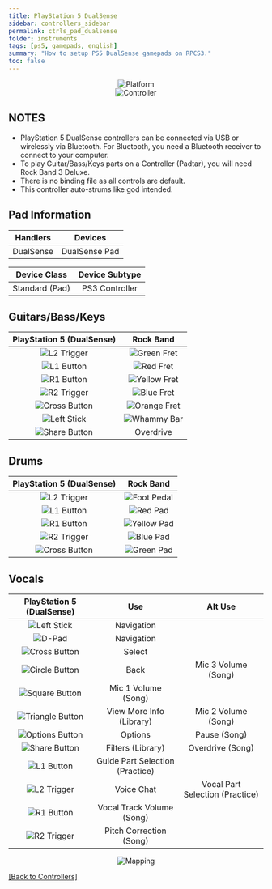 ```yaml
---
title: PlayStation 5 DualSense
sidebar: controllers_sidebar
permalink: ctrls_pad_dualsense
folder: instruments
tags: [ps5, gamepads, english]
summary: "How to setup PS5 DualSense gamepads on RPCS3."
toc: false
---
```


<div align="center"> <img src="https://rb3pc.milohax.org/images/instruments/plat/ps5.png" alt="Platform" title="Platform"></div>

<div align="center"> <img src="https://rb3pc.milohax.org/images/instruments/cont/ps5dscontroller.png" alt="Controller" title="Controller"></div>

## NOTES

* PlayStation 5 DualSense controllers can be connected via USB or wirelessly via Bluetooth. For Bluetooth, you need a Bluetooth receiver to connect to your computer.
* To play Guitar/Bass/Keys parts on a Controller (Padtar), you will need Rock Band 3 Deluxe.
* There is no binding file as all controls are default.
* This controller auto-strums like god intended.

## Pad Information

| Handlers | Devices |
|:------------------:|:---------------------:|
| DualSense | DualSense Pad |

| Device Class | Device Subtype |
|:------------------:|:---------------------:|
| Standard (Pad) | PS3 Controller |

## Guitars/Bass/Keys

| **PlayStation 5 (DualSense)** | **Rock Band** |
|:------------------:|:---------------------:|
| ![L2 Trigger](https://rb3pc.milohax.org/images/btns/ctrls/ps4/l2.png "L2 Trigger") | ![Green Fret](https://rb3pc.milohax.org/images/btns/gtrs/gf.png "Green Fret") |
| ![L1 Button](https://rb3pc.milohax.org/images/btns/ctrls/ps4/l1.png "L1 Button") | ![Red Fret](https://rb3pc.milohax.org/images/btns/gtrs/rf.png "Red Fret") |
| ![R1 Button](https://rb3pc.milohax.org/images/btns/ctrls/ps4/r1.png "R1 Button") | ![Yellow Fret](https://rb3pc.milohax.org/images/btns/gtrs/yf.png "Yellow Fret") |
| ![R2 Trigger](https://rb3pc.milohax.org/images/btns/ctrls/ps4/r2.png "R2 Trigger") | ![Blue Fret](https://rb3pc.milohax.org/images/btns/gtrs/bf.png "Blue Fret") |
| ![Cross Button](https://rb3pc.milohax.org/images/btns/ctrls/ps4/x.png "Cross Button") | ![Orange Fret](https://rb3pc.milohax.org/images/btns/gtrs/of.png "Orange Fret") |
| ![Left Stick](https://rb3pc.milohax.org/images/btns/ctrls/ps4/ls.png "Left Stick") | ![Whammy Bar](https://rb3pc.milohax.org/images/btns/gtrs/wb.png "Whammy Bar") |
| ![Share Button](https://rb3pc.milohax.org/images/btns/ctrls/ps5/shr.png "Share Button") | Overdrive |

## Drums

| **PlayStation 5 (DualSense)** | **Rock Band** |
|:------------------:|:---------------------:|
| ![L2 Trigger](https://rb3pc.milohax.org/images/btns/ctrls/ps4/l2.png "L2 Trigger") | ![Foot Pedal](https://rb3pc.milohax.org/images/btns/drms/rb/kp.png "Foot Pedal") |
| ![L1 Button](https://rb3pc.milohax.org/images/btns/ctrls/ps4/l1.png "L1 Button") | ![Red Pad](https://rb3pc.milohax.org/images/btns/drms/rb/rp.png "Red Pad") |
| ![R1 Button](https://rb3pc.milohax.org/images/btns/ctrls/ps4/r1.png "R1 Button") | ![Yellow Pad](https://rb3pc.milohax.org/images/btns/drms/rb/yp.png "Yellow Pad") |
| ![R2 Trigger](https://rb3pc.milohax.org/images/btns/ctrls/ps4/r2.png "R2 Trigger") | ![Blue Pad](https://rb3pc.milohax.org/images/btns/drms/rb/bp.png "Blue Pad") |
| ![Cross Button](https://rb3pc.milohax.org/images/btns/ctrls/ps4/x.png "Cross Button") | ![Green Pad](https://rb3pc.milohax.org/images/btns/drms/rb/gp.png "Green Pad") |


## Vocals

| **PlayStation 5 (DualSense)** | **Use**                         | **Alt Use**         |
|:---------------------:|:-------------------------------:|:-------------------:|
| ![Left Stick](https://rb3pc.milohax.org/images/btns/ctrls/ps4/ls.png "Left Stick") | Navigation | |
| ![D-Pad](https://rb3pc.milohax.org/images/btns/ctrls/ps4/dp.png "D-Pad") | Navigation | |
| ![Cross Button](https://rb3pc.milohax.org/images/btns/ctrls/ps4/x.png "Cross Button") | Select | |
| ![Circle Button](https://rb3pc.milohax.org/images/btns/ctrls/ps4/o.png "Circle Button") | Back | Mic 3 Volume (Song) |
| ![Square Button](https://rb3pc.milohax.org/images/btns/ctrls/ps4/s.png "Square Button") | Mic 1 Volume (Song) | |
| ![Triangle Button](https://rb3pc.milohax.org/images/btns/ctrls/ps4/t.png "Triangle Button") | View More Info (Library) | Mic 2 Volume (Song) |
| ![Options Button](https://rb3pc.milohax.org/images/btns/ctrls/ps5/opt.png "Options Button") | Options | Pause (Song) |
| ![Share Button](https://rb3pc.milohax.org/images/btns/ctrls/ps5/shr.png "Share Button") | Filters (Library) | Overdrive (Song) |
| ![L1 Button](https://rb3pc.milohax.org/images/btns/ctrls/ps4/l1.png "L1 Button") | Guide Part Selection (Practice) | |
| ![L2 Trigger](https://rb3pc.milohax.org/images/btns/ctrls/ps4/l2.png "L2 Trigger") | Voice Chat | Vocal Part Selection (Practice) |
| ![R1 Button](https://rb3pc.milohax.org/images/btns/ctrls/ps4/r1.png "R1 Button") | Vocal Track Volume (Song) | |
| ![R2 Trigger](https://rb3pc.milohax.org/images/btns/ctrls/ps4/r2.png "R2 Trigger") | Pitch Correction (Song) | |

<div align="center"> <img src="https://rb3pc.milohax.org/images/instruments/maps/padps5mapping.png" alt="Mapping" title="Mapping"></div>

[[Back to Controllers]](https://rb3pc.milohax.org/ctrls#instrument-list)